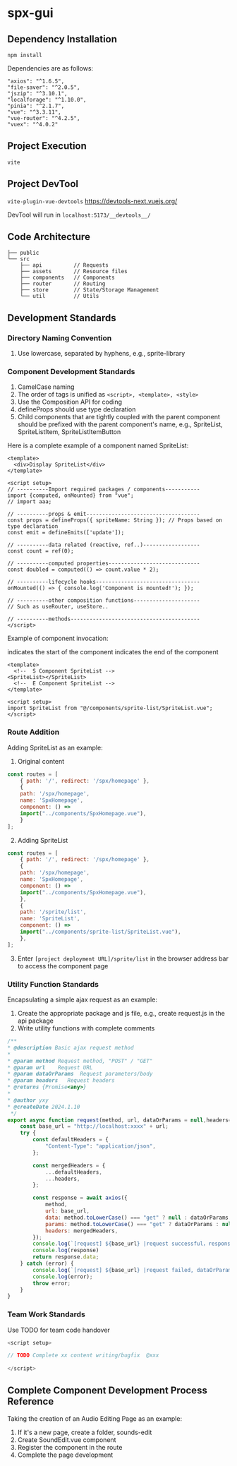 # spx-gui

## Dependency Installation
`npm install`

Dependencies are as follows:
```node
"axios": "^1.6.5",
"file-saver": "^2.0.5",
"jszip": "^3.10.1",
"localforage": "^1.10.0",
"pinia": "^2.1.7", 
"vue": "^3.3.11",  
"vue-router": "^4.2.5",  
"vuex": "^4.0.2"
```

## Project Execution
`vite`

## Project DevTool
`vite-plugin-vue-devtools` <https://devtools-next.vuejs.org/>  

DevTool will run in `localhost:5173/__devtools__/`

## Code Architecture
```arduino
├── public 
└── src 
    ├── api          // Requests
    ├── assets       // Resource files
    ├── components   // Components
    ├── router       // Routing
    ├── store        // State/Storage Management
    └── util         // Utils
```

## Development Standards
### Directory Naming Convention
1. Use lowercase, separated by hyphens, e.g., sprite-library

### Component Development Standards
1. CamelCase naming
2. The order of tags is unified as `<script>, <template>, <style>`
3. Use the Composition API for coding
4. defineProps should use type declaration
5. Child components that are tightly coupled with the parent component should be prefixed with the parent component's name, e.g., SpriteList, SpriteListItem, SpriteListItemButton

Here is a complete example of a component named SpriteList:
```vue
<template>
  <div>Display SpriteList</div>
</template>

<script setup>
// ----------Import required packages / components-----------
import {computed, onMounted} from "vue";
// import aaa;

// ----------props & emit------------------------------------
const props = defineProps({ spriteName: String }); // Props based on type declaration
const emit = defineEmits(['update']);

// ----------data related (reactive, ref..)------------------
const count = ref(0);

// ----------computed properties-----------------------------
const doubled = computed(() => count.value * 2);

// ----------lifecycle hooks---------------------------------
onMounted(() => { console.log('Component is mounted!'); });

// ----------other composition functions---------------------
// Such as useRouter, useStore..

// ----------methods-----------------------------------------
</script>
```

Example of component invocation:
<!-- S Component ComponentName --> indicates the start of the component
<!-- E Component ComponentName --> indicates the end of the component
```vue3
<template>
  <!--  S Component SpriteList -->
<SpriteList></SpriteList>
  <!--  E Component SpriteList -->
</template>

<script setup>
import SpriteList from "@/components/sprite-list/SpriteList.vue";
</script>
```

### Route Addition
Adding SpriteList as an example:

1. Original content
```javascript
const routes = [
    { path: '/', redirect: '/spx/homepage' },
    {
    path: '/spx/homepage',
    name: 'SpxHomepage',
    component: () =>
    import("../components/SpxHomepage.vue"),
    }
];
```

2. Adding SpriteList
```javascript
const routes = [
    { path: '/', redirect: '/spx/homepage' },
    {
    path: '/spx/homepage',
    name: 'SpxHomepage',
    component: () =>
    import("../components/SpxHomepage.vue"),
    },
    {
    path: '/sprite/list',
    name: 'SpriteList',
    component: () =>
    import("../components/sprite-list/SpriteList.vue"),
    },
];
```

3. Enter `[project deployment URL]/sprite/list` in the browser address bar to access the component page

### Utility Function Standards
Encapsulating a simple ajax request as an example:

1. Create the appropriate package and js file, e.g., create request.js in the api package
2. Write utility functions with complete comments

```javascript
/**
* @description Basic ajax request method
*
* @param method Request method, "POST" / "GET"
* @param url    Request URL
* @param dataOrParams  Request parameters/body
* @param headers   Request headers
* @returns {Promise<any>}
*
* @author yxy
* @createDate 2024.1.10
 */
export async function request(method, url, dataOrParams = null,headers={} ) {
    const base_url = "http://localhost:xxxx" + url;
    try {
        const defaultHeaders = {
            "Content-Type": "application/json",
        };

        const mergedHeaders = {
            ...defaultHeaders,
            ...headers,
        };

        const response = await axios({
            method,
            url: base_url,
            data: method.toLowerCase() === "get" ? null : dataOrParams,
            params: method.toLowerCase() === "get" ? dataOrParams : null,
            headers: mergedHeaders,
        });
        console.log(`[request] ${base_url} |request successful，response:`);
        console.log(response)
        return response.data;
    } catch (error) {
        console.log(`[request] ${base_url} |request failed, dataOrParams: ${JSON.stringify(dataOrParams)}`);
        console.log(error);
        throw error;
    }
}

```

### Team Work Standards
Use TODO for team code handover

```javascript
<script setup>

// TODO Complete xx content writing/bugfix  @xxx
    
</script>
```

## Complete Component Development Process Reference
Taking the creation of an Audio Editing Page as an example:

1. If it's a new page, create a folder, sounds-edit
2. Create SoundEdit.vue component
3. Register the component in the route
4. Complete the page development
